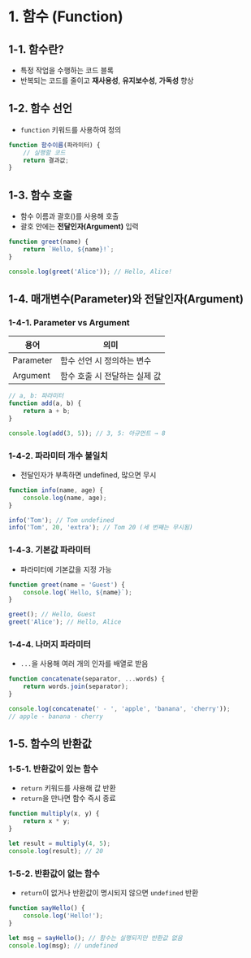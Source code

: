 # 1. 함수 (Function)

## 1-1. 함수란?

-   특정 작업을 수행하는 코드 블록
-   반복되는 코드를 줄이고 **재사용성**, **유지보수성**, **가독성** 향상

## 1-2. 함수 선언

-   `function` 키워드를 사용하여 정의

```js
function 함수이름(파라미터) {
    // 실행할 코드
    return 결과값;
}
```

## 1-3. 함수 호출

-   함수 이름과 괄호()를 사용해 호출
-   괄호 안에는 **전달인자(Argument)** 입력

```js
function greet(name) {
    return `Hello, ${name}!`;
}

console.log(greet('Alice')); // Hello, Alice!
```

## 1-4. 매개변수(Parameter)와 전달인자(Argument)

### 1-4-1. Parameter vs Argument

| 용어      | 의미                          |
| --------- | ----------------------------- |
| Parameter | 함수 선언 시 정의하는 변수    |
| Argument  | 함수 호출 시 전달하는 실제 값 |

```js
// a, b: 파라미터
function add(a, b) {
    return a + b;
}

console.log(add(3, 5)); // 3, 5: 아규먼트 → 8
```

### 1-4-2. 파라미터 개수 불일치

-   전달인자가 부족하면 undefined, 많으면 무시

```js
function info(name, age) {
    console.log(name, age);
}

info('Tom'); // Tom undefined
info('Tom', 20, 'extra'); // Tom 20 (세 번째는 무시됨)
```

### 1-4-3. 기본값 파라미터

-   파라미터에 기본값을 지정 가능

```js
function greet(name = 'Guest') {
    console.log(`Hello, ${name}`);
}

greet(); // Hello, Guest
greet('Alice'); // Hello, Alice
```

### 1-4-4. 나머지 파라미터

-   `...`을 사용해 여러 개의 인자를 배열로 받음

```js
function concatenate(separator, ...words) {
    return words.join(separator);
}

console.log(concatenate(' - ', 'apple', 'banana', 'cherry'));
// apple - banana - cherry
```

## 1-5. 함수의 반환값

### 1-5-1. 반환값이 있는 함수

-   `return` 키워드를 사용해 값 반환
-   `return`을 만나면 함수 즉시 종료

```js
function multiply(x, y) {
    return x * y;
}

let result = multiply(4, 5);
console.log(result); // 20
```

### 1-5-2. 반환값이 없는 함수

-   `return`이 없거나 반환값이 명시되지 않으면 `undefined` 반환

```js
function sayHello() {
    console.log('Hello!');
}

let msg = sayHello(); // 함수는 실행되지만 반환값 없음
console.log(msg); // undefined
```
